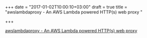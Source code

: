 +++
date = "2017-01-02T10:00:10+03:00"
draft = true
title = "awslambdaproxy - An AWS Lambda powered HTTP(s) web proxy "

+++

<p><a href="https://t.co/6MGGIu0Pda">awslambdaproxy - An AWS Lambda powered HTTP(s) web proxy </a></p>
